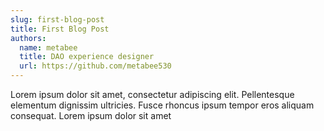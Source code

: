 ```yaml
---
slug: first-blog-post
title: First Blog Post
authors:
  name: metabee
  title: DAO experience designer
  url: https://github.com/metabee530
---
```


Lorem ipsum dolor sit amet, consectetur adipiscing elit. Pellentesque elementum dignissim ultricies. Fusce rhoncus ipsum tempor eros aliquam consequat. Lorem ipsum dolor sit amet
